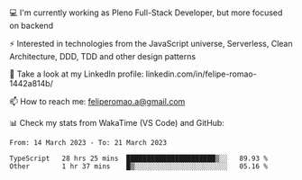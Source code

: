 💻 I'm currently working as Pleno Full-Stack Developer, but more focused on backend

⚡ Interested in technologies from the JavaScript universe, Serverless, Clean Architecture, DDD, TDD and other design patterns

👥 Take a look at my LinkedIn profile: linkedin.com/in/felipe-romao-1442a814b/

📫 How to reach me: feliperomao.a@gmail.com

📊 Check my stats from WakaTime (VS Code) and GitHub:

<!--START_SECTION:waka-->

```text
From: 14 March 2023 - To: 21 March 2023

TypeScript   28 hrs 25 mins  ██████████████████████▒░░   89.93 %
Other        1 hr 37 mins    █▒░░░░░░░░░░░░░░░░░░░░░░░   05.16 %
```

<!--END_SECTION:waka-->
